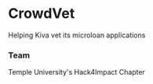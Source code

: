 # CrowdVet
Helping Kiva vet its microloan applications

### Team
Temple University's Hack4Impact Chapter
